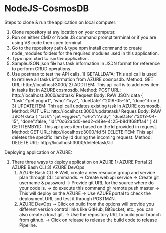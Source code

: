 # NodeJS-CosmosDB

Steps to clone & run the application on local computer:
   1) Clone repository at any location on your computer.
   2) Run on either CMD or Node.JS command prompt terminal or if you are using VS code then open terminal.
   3) Go to the repository path & type npm install command to create node_modules folders for the required modules used in this application.
   4) Type npm start to run the application.
   5) SampleJSON.json file has task information in JSON format for reference to perform CRUD operations.
   5) Use postman to test the API calls. 
          1) GETALLDATA: This api call is used to retrieve all tasks information from AZURE cosmosdb.
               Method: GET
               URL: http://localhost:3000/
          2) ADDITEM: This api call is to add new item in tasks list in AZURE cosmosdb.
               Method: POST
               URL: http://localhost:3000/addtask/
               Request Body: RAW JSON data
                             {
                                "task":"get yogurt",
                                "who":"xyz",
                                "dueDate":"2019-05-15",
                                "done":true
                             }
          3) UPDATEITEM: This api call updates existing task in AZURE cosmosdb.
               Method: PUT
               URL: http://localhost:3000/updatetask/
               Reques Body: RAW JSON data
                           {
                              "task":"get veggies",
                              "who":"Andy",
                              "dueDate":"2013-04-15",
                              "done":false,
                              "id":"0c62a4d0-eed2-d49e-4c25-b8d1f68fffa4"
                           }
          4) GETITEMBYID: This api gives item based on the Id provided in request.
               Method: GET
               URL: http://localhost:3000/:Id
          5) DELETEITEM: This api deletes the specific item by Id during the incoming request.
               Method: DELETE
               URL: http://localhost:3000/deletetask/:Id
               
   Deploying application on AZURE:
   1) There three ways to deploy application on AZURE 1) AZURE Portal 2) AZURE Bash CLI 3) AZURE DevOps
       1) AZURE Bash CLI
          -> Well, create a new resource group and service plan through CLI commands.
          -> Create web api service
          -> Create git username & password
          -> Provide git URL for the source where do your code is.
          -> do execute this command git remote push master
          -> This will deploy on the AZURE
          -> Use AZURE portal to check the deployment URL and test it through POSTMAN.
       2) AZURE DevOps
          -> Click on build from the options will provide you different version control links like GitHub, BitBucket, etc., you can 
          also create a local git.
          -> Use the repository URL to build your branch from github.
          -> Click on release to release the build code to release Pipeline.
          

